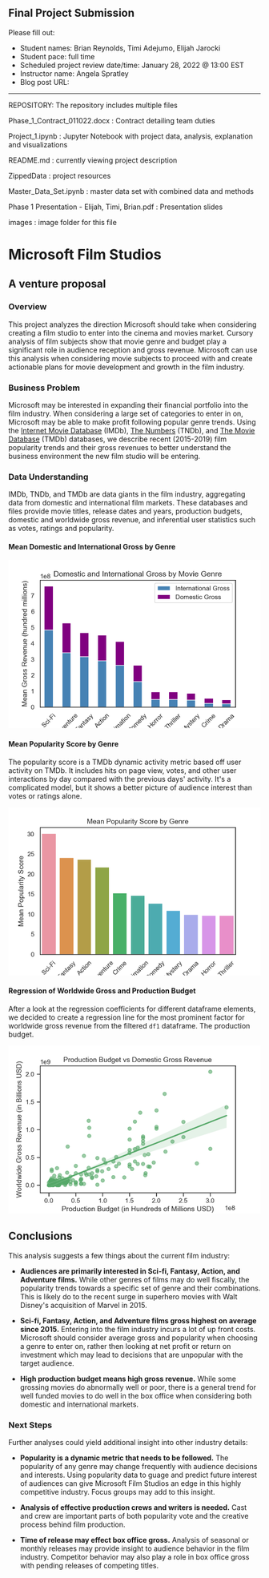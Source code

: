 ## Final Project Submission

Please fill out:
* Student names: Brian Reynolds, Timi Adejumo, Elijah Jarocki
* Student pace: full time
* Scheduled project review date/time: January 28, 2022 @ 13:00 EST
* Instructor name: Angela Spratley
* Blog post URL: 



---
REPOSITORY:
The repository includes multiple files

Phase_1_Contract_011022.docx : Contract detailing team duties

Project_1.ipynb : Jupyter Notebook with project data, analysis, explanation and visualizations

README.md : currently viewing project description

ZippedData : project resources

Master_Data_Set.ipynb : master data set with combined data and methods

Phase 1 Presentation - Elijah, Timi, Brian.pdf : Presentation slides

images : image folder for this file


# Microsoft Film Studios
## A venture proposal

### Overview

This project analyzes the direction Microsoft should take when considering creating a film studio to enter into the cinema and movies market. Cursory analysis of film subjects show that movie genre and budget play a significant role in audience reception and gross revenue. Microsoft can use this analysis when considering movie subjects to proceed with and create actionable plans for movie development and growth in the film industry.

### Business Problem

Microsoft may be interested in expanding their financial portfolio into the film industry. When considering a large set of categories to enter in on, Microsoft may be able to make profit following popular genre trends. Using the [Internet Movie Database](https://www.imdb.com/) (IMDb), [The Numbers](https://www.the-numbers.com/) (TNDb), and [The Movie Database](https://www.themoviedb.org/) (TMDb) databases, we describe recent (2015-2019) film popularity trends and their gross revenues to better understand the business environment the new film studio will be entering.

### Data Understanding

IMDb, TNDb, and TMDb are data giants in the film industry, aggregating data from domestic and international film markets. These databases and files provide movie titles, release dates and years, production budgets, domestic and worldwide gross revenue, and inferential user statistics such as votes, ratings and popularity.



#### Mean Domestic and International Gross by Genre


![Mean Gross Revenue by Genre](images/gross_rev_genre.png)
    


#### Mean Popularity Score by Genre

The popularity score is a TMDb dynamic activity metric based off user activity on TMDb. It includes hits on page view, votes, and other user interactions by day compared with the previous days' activity. It's a complicated model, but it shows a better picture of audience interest than votes or ratings alone.


    
![Mean Popularity by Genre](images/pop_score_genre.png)
    


#### Regression of Worldwide Gross and Production Budget

After a look at the regression coefficients for different dataframe elements, we decided to create a regression line for the most prominent factor for worldwide gross revenue from the filtered `df1` dataframe. The production budget.

    
![Revenue and Budget Regression](images/rev_budget_regression.png)
    


## Conclusions

This analysis suggests a few things about the current film industry:

* **Audiences are primarily interested in Sci-fi, Fantasy, Action, and Adventure films.** While other genres of films may do well fiscally, the popularity trends towards a specific set of genre and their combinations. This is likely do to the recent surge in superhero movies with Walt Disney's acquisition of Marvel in 2015.  

* **Sci-fi, Fantasy, Action, and Adventure films gross highest on average since 2015.** Entering into the film industry incurs a lot of up front costs. Microsoft should consider average gross and popularity when choosing a genre to enter on, rather then looking at net profit or return on investment which may lead to decisions that are unpopular with the target audience.   

* **High production budget means high gross revenue.** While some grossing movies do abnormally well or poor, there is a general trend for well funded movies to do well in the box office when considering both domestic and international markets.  



### Next Steps

Further analyses could yield additional insight into other industry details:

* **Popularity is a dynamic metric that needs to be followed.** The popularity of any genre may change frequently with audience decisions and interests. Using popularity data to guage and predict future interest of audiences can give Microsoft Film Studios an edge in this highly competitive industry. Focus groups may add to this insight.

* **Analysis of effective production crews and writers is needed.** Cast and crew are important parts of both popularity vote and the creative process behind film production.

* **Time of release may effect box office gross.** Analysis of seasonal or monthly releases may provide insight to audience behavior in the film industry. Competitor behavior may also play a role in box office gross with pending releases of competing titles.

